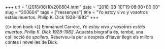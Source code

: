 +++
url = "/2018/08/10/200604.html"
date = "2018-08-10T19:06:00+00:00"
slug = "200604"
tags = ["ressenyes"]
title = "Yo estoy vivo y vosotros estáis muertos. Philip K. Dick 1928-1982"
+++

{{< icon book >}} Emmanuel Carrère, *Yo estoy vivo y vosotros estáis muertos. Philip K. Dick 1928-1982*. Aquesta biografia és, també, una col·lecció de *spoilers*. Reserveu-la per a després d'haver llegit els millors contes i novel·les de Dick.
